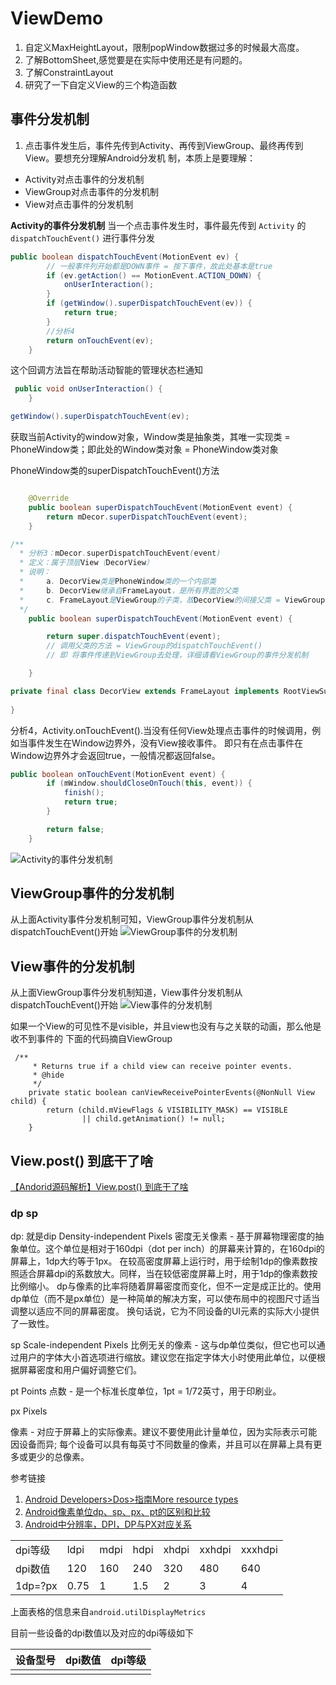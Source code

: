 # ViewDemo
1. 自定义MaxHeightLayout，限制popWindow数据过多的时候最大高度。
2. 了解BottomSheet,感觉要是在实际中使用还是有问题的。
3. 了解ConstraintLayout
4. 研究了一下自定义View的三个构造函数

## 事件分发机制

1. 点击事件发生后，事件先传到Activity、再传到ViewGroup、最终再传到 View。要想充分理解Android分发机
制，本质上是要理解： 
* Activity对点击事件的分发机制
* ViewGroup对点击事件的分发机制
* View对点击事件的分发机制

**Activity的事件分发机制**
当一个点击事件发生时，事件最先传到 ```Activity``` 的 ```dispatchTouchEvent()``` 进行事件分发
```java
public boolean dispatchTouchEvent(MotionEvent ev) {
        // 一般事件列开始都是DOWN事件 = 按下事件，故此处基本是true
        if (ev.getAction() == MotionEvent.ACTION_DOWN) {
            onUserInteraction();
        }
        if (getWindow().superDispatchTouchEvent(ev)) {
            return true;
        }
        //分析4
        return onTouchEvent(ev);
    }
```
这个回调方法旨在帮助活动智能的管理状态栏通知
```java
 public void onUserInteraction() {
    }
```

```java
getWindow().superDispatchTouchEvent(ev);
```
获取当前Activity的window对象，Window类是抽象类，其唯一实现类 = PhoneWindow类；即此处的Window类对象 = PhoneWindow类对象

PhoneWindow类的superDispatchTouchEvent()方法
```java

    @Override
    public boolean superDispatchTouchEvent(MotionEvent event) {
        return mDecor.superDispatchTouchEvent(event);
    }
```

```java
/**
  * 分析3：mDecor.superDispatchTouchEvent(event)
  * 定义：属于顶层View（DecorView）
  * 说明：
  *     a. DecorView类是PhoneWindow类的一个内部类
  *     b. DecorView继承自FrameLayout，是所有界面的父类
  *     c. FrameLayout是ViewGroup的子类，故DecorView的间接父类 = ViewGroup
  */
    public boolean superDispatchTouchEvent(MotionEvent event) {

        return super.dispatchTouchEvent(event);
        // 调用父类的方法 = ViewGroup的dispatchTouchEvent()
        // 即 将事件传递到ViewGroup去处理，详细请看ViewGroup的事件分发机制

    }
```
```java
private final class DecorView extends FrameLayout implements RootViewSurfaceTaker {
    
}
```
分析4，Activity.onTouchEvent().当没有任何View处理点击事件的时候调用，例如当事件发生在Window边界外，没有View接收事件。
 即只有在点击事件在Window边界外才会返回true，一般情况都返回false。
```java
public boolean onTouchEvent(MotionEvent event) {
        if (mWindow.shouldCloseOnTouch(this, event)) {
            finish();
            return true;
        }

        return false;
    }
```
![Activity的事件分发机制](activity_touch_event_dispatch.png)

## ViewGroup事件的分发机制

从上面Activity事件分发机制可知，ViewGroup事件分发机制从dispatchTouchEvent()开始
![ViewGroup事件的分发机制](ViewGroup_dispatchTouchEvent.png)

## View事件的分发机制

从上面ViewGroup事件分发机制知道，View事件分发机制从dispatchTouchEvent()开始
![View事件的分发机制](View_dispatch_event.png)

如果一个View的可见性不是visible，并且view也没有与之关联的动画，那么他是收不到事件的
下面的代码摘自ViewGroup
```
 /**
     * Returns true if a child view can receive pointer events.
     * @hide
     */
    private static boolean canViewReceivePointerEvents(@NonNull View child) {
        return (child.mViewFlags & VISIBILITY_MASK) == VISIBLE
                || child.getAnimation() != null;
    }
```
## View.post() 到底干了啥
[【Andorid源码解析】View.post() 到底干了啥](https://www.jianshu.com/p/85fc4decc947)


### dp sp 

dp: 就是dip Density-independent Pixels 
密度无关像素 - 基于屏幕物理密度的抽象单位。这个单位是相对于160dpi（dot per inch）的屏幕来计算的，在160dpi的屏幕上，1dp大约等于1px。
在较高密度屏幕上运行时，用于绘制1dp的像素数按照适合屏幕dpi的系数放大。同样，当在较低密度屏幕上时，用于1dp的像素数按比例缩小。
dp与像素的比率将随着屏幕密度而变化，但不一定是成正比的。使用dp单位（而不是px单位）是一种简单的解决方案，可以使布局中的视图尺寸适当调整以适应不同的屏幕密度。
换句话说，它为不同设备的UI元素的实际大小提供了一致性。

sp Scale-independent Pixels 
比例无关的像素 - 这与dp单位类似，但它也可以通过用户的字体大小首选项进行缩放。建议您在指定字体大小时使用此单位，以便根据屏幕密度和用户偏好调整它们。

pt Points
点数 - 是一个标准长度单位，1pt = 1/72英寸，用于印刷业。

px Pixels 

像素 - 对应于屏幕上的实际像素。建议不要使用此计量单位，因为实际表示可能因设备而异; 每个设备可以具有每英寸不同数量的像素，并且可以在屏幕上具有更多或更少的总像素。

参考链接

1. [Android Developers>Dos>指南More resource types](https://developer.android.google.cn/guide/topics/resources/more-resources)
2. [Android像素单位dp、sp、px、pt的区别和比较](https://blog.csdn.net/wzy_1988/article/details/43732467)
3. [Android中分辨率，DPI，DP与PX对应关系](https://blog.csdn.net/u012741741/article/details/51075518)

|   | ||||||
|---|---|---|---|---|---|---|
|  dpi等级 |ldpi|mdpi|hdpi|xhdpi|xxhdpi|xxxhdpi|
|  dpi数值 |120|160|240|320|480|640|
|  1dp=?px | 0.75 | 1 | 1.5 | 2 | 3 | 4 |

上面表格的信息来自`android.utilDisplayMetrics`

目前一些设备的dpi数值以及对应的dpi等级如下

| 设备型号| dpi数值|dpi等级|
|---| ---|---|
|||

